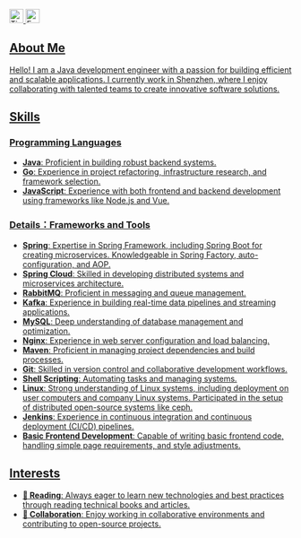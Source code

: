 

<p> 
  <a href="https://blog.ziki.top/"> <img src="https://img.shields.io/badge/Blog-3875B7.svg?labelColor=21438A&style=plastic" height="25px" alt="Tianyi's Blog">
  <a href="mailto:willorn@foxmail.com"> <img src="https://img.shields.io/badge/Email-%23D14836.svg?&style=plastic&logo=mail&logoColor=white" height="25px" alt="Email">
</p> 


## About Me

Hello! I am a Java development engineer with a passion for building efficient and scalable applications. I currently work in Shenzhen, where I enjoy collaborating with talented teams to create innovative software solutions.

## Skills

### Programming Languages
- **Java**: Proficient in building robust backend systems.
- **Go**: Experience in project refactoring, infrastructure research, and framework selection.
- **JavaScript**: Experience with both frontend and backend development using frameworks like Node.js and Vue.

### Details：Frameworks and Tools
- **Spring**: Expertise in Spring Framework, including Spring Boot for creating microservices. Knowledgeable in Spring Factory, auto-configuration, and AOP.
- **Spring Cloud**: Skilled in developing distributed systems and microservices architecture.
- **RabbitMQ**: Proficient in messaging and queue management.
- **Kafka**: Experience in building real-time data pipelines and streaming applications.
- **MySQL**: Deep understanding of database management and optimization.
- **Nginx**: Experience in web server configuration and load balancing.
- **Maven**: Proficient in managing project dependencies and build processes.
- **Git**: Skilled in version control and collaborative development workflows.
- **Shell Scripting**: Automating tasks and managing systems.
- **Linux**: Strong understanding of Linux systems, including deployment on user computers and company Linux systems. Participated in the setup of distributed open-source systems like ceph.
- **Jenkins**: Experience in continuous integration and continuous deployment (CI/CD) pipelines.
- **Basic Frontend Development**: Capable of writing basic frontend code, handling simple page requirements, and style adjustments.

## Interests
- **🔭 Reading**: Always eager to learn new technologies and best practices through reading technical books and articles.
- **👯 Collaboration**: Enjoy working in collaborative environments and contributing to open-source projects.








